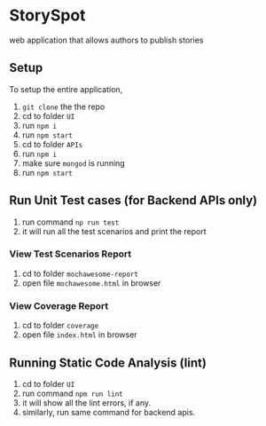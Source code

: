 # StorySpot
web application that allows authors to publish stories

## Setup
To setup the entire application, 
1. `git clone` the the repo
2. cd to folder `UI`
3. run `npm i`
4. run `npm start`
5. cd to folder `APIs`
6. run `npm i`
7. make sure `mongod` is running
8. run `npm start`

## Run Unit Test cases (for Backend APIs only)
1. run command `np run test`
2. it will run all the test scenarios and print the report

### View Test Scenarios Report
1. cd to folder `mochawesome-report`
2. open file `mochawesome.html` in browser

### View Coverage Report
1. cd to folder `coverage`
2. open file `index.html` in browser

## Running Static Code Analysis (lint)
1. cd to folder `UI`
2. run command `npm run lint`
3. it will show all the lint errors, if any. 
4. similarly, run same command for backend apis.